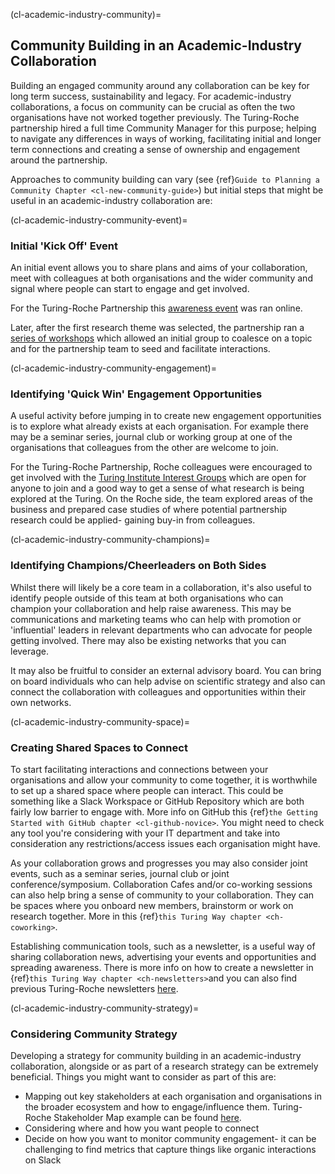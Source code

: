(cl-academic-industry-community)=
## Community Building in an Academic-Industry Collaboration

Building an engaged community around any collaboration can be key for long term success, sustainability and legacy. 
For academic-industry collaborations, a focus on community can be crucial as often the two organisations have not worked together previously. 
The Turing-Roche partnership hired a full time Community Manager for this purpose; helping to navigate any differences in ways of working, facilitating initial and longer term connections and creating a sense of ownership and engagement around the partnership. 

Approaches to community building can vary (see {ref}`Guide to Planning a Community Chapter <cl-new-community-guide>`) but initial steps that might be useful in an academic-industry collaboration are:

(cl-academic-industry-community-event)=
### Initial 'Kick Off' Event
An initial event allows you to share plans and aims of your collaboration, meet with colleagues at both organisations and the wider community and signal where people can start to engage and get involved.

For the Turing-Roche Partnership this [awareness event](https://www.youtube.com/watch?v=eq7f-YnVKtg) was ran online.

Later, after the first research theme was selected, the partnership ran a [series of workshops](https://www.turing.ac.uk/sites/default/files/2021-12/structured_missingness_report.pdf) which allowed an initial group to coalesce on a topic and for the partnership team to seed and facilitate interactions.

(cl-academic-industry-community-engagement)=
### Identifying 'Quick Win' Engagement Opportunities
A useful activity before jumping in to create new engagement opportunities is to explore what already exists at each organisation. 
For example there may be a seminar series, journal club or working group at one of the organisations that colleagues from the other are welcome to join.

For the Turing-Roche Partnership, Roche colleagues were encouraged to get involved with the [Turing Institute Interest Groups](https://www.turing.ac.uk/research/interest-groups) which are open for anyone to join and a good way to get a sense of what research is being explored at the Turing. 
On the Roche side, the team explored areas of the business and prepared case studies of where potential partnership research could be applied- gaining buy-in from colleagues.  

(cl-academic-industry-community-champions)=
### Identifying Champions/Cheerleaders on Both Sides 
Whilst there will likely be a core team in a collaboration, it's also useful to identify people outside of this team at both organisations who can champion your collaboration and help raise awareness. 
This may be communications and marketing teams who can help with promotion or 'influential' leaders in relevant departments who can advocate for people getting involved. 
There may also be existing networks that you can leverage. 

It may also be fruitful to consider an external advisory board. 
You can bring on board individuals who can help advise on scientific strategy and also can connect the collaboration with colleagues and opportunities within their own networks.

(cl-academic-industry-community-space)=
### Creating Shared Spaces to Connect
To start facilitating interactions and connections between your organisations and allow your community to come together, it is worthwhile to set up a shared space where people can interact. 
This could be something like a Slack Workspace or GitHub Repository which are both fairly low barrier to engage with. 
More info on GitHub this {ref}`the Getting Started with GitHub chapter <cl-github-novice>`. 
You might need to check any tool you're considering with your IT department and take into consideration any restrictions/access issues each organisation might have.

As your collaboration grows and progresses you may also consider joint events, such as a seminar series, journal club or joint conference/symposium. 
Collaboration Cafes and/or co-working sessions can also help bring a sense of community to your collaboration. 
They can be spaces where you onboard new members, brainstorm or work on research together. 
More in this {ref}`this Turing Way chapter <ch-coworking>`.

Establishing communication tools, such as a newsletter, is a useful way of sharing collaboration news, advertising your events and opportunities and spreading awareness. 
There is more info on how to create a newsletter in {ref}`this Turing Way chapter <ch-newsletters>`and you can also find previous Turing-Roche newsletters [here](https://github.com/alan-turing-institute/turing-roche-partnership/tree/main/communications/newsletters).

(cl-academic-industry-community-strategy)=
### Considering Community Strategy 
Developing a strategy for community building in an academic-industry collaboration, alongside or as part of a research strategy can be extremely beneficial. 
Things you might want to consider as part of this are:
* Mapping out key stakeholders at each organisation and organisations in the broader ecosystem and how to engage/influence them. Turing-Roche Stakeholder Map example can be found [here](https://github.com/alan-turing-institute/turing-roche-partnership/blob/main/communications/Turing-Roche%20Stakeholder%20Mapping.pdf).
* Considering where and how you want people to connect
* Decide on how you want to monitor community engagement- it can be challenging to find metrics that capture things like organic interactions on Slack


